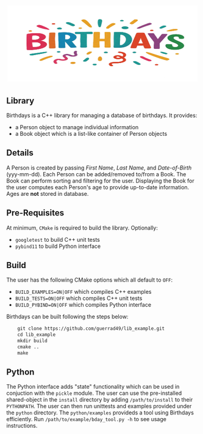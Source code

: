 <h1 align="center">
<img src="logo/birthdays_black.png" width="500" height="200">
</h1>


## Library
Birthdays is a C++ library for managing a database of birthdays. It provides:
* a Person object to manage individual information
* a Book object which is a list-like container of Person objects


## Details
A Person is created by passing *First Name*, *Last Name*, and *Date-of-Birth* (yyy-mm-dd). Each Person can be added/removed to/from a Book. The Book can perform sorting and filtering for the user. Displaying the Book for the user computes each Person's age to provide up-to-date information. Ages are **not** stored in database.


## Pre-Requisites
At minimum, `CMake` is required to build the library. Optionally:
* `googletest` to build C++ unit tests
* `pybind11` to build Python interface


## Build
The user has the following CMake options which all default to `OFF`:
* `BUILD_EXAMPLES=ON|OFF` which compiles C++ examples
* `BUILD_TESTS=ON|OFF` which compiles C++ unit tests
* `BUILD_PYBIND=ON|OFF` which compiles Python interface

Birthdays can be built following the steps below:
```
    git clone https://github.com/guerrad49/lib_example.git
    cd lib_example
    mkdir build
    cmake ..
    make
```


## Python
The Python interface adds "state" functionality which can be used in conjuction with the `pickle` module. The user can use the pre-installed shared-object in the `install` directory by adding `/path/to/install` to their `PYTHONPATH`. The user can then run unittests and examples provided under the `python` directory. The `python/examples` provideds a tool using Birthdays efficiently. Run `/path/to/example/bday_tool.py -h` to see usage instructions.

